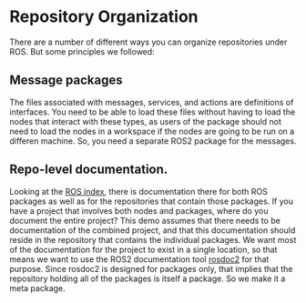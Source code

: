 # Repository Organization

There are a number of different ways you can organize repositories under ROS. But some principles we followed:

## Message packages
The files associated with messages, services, and actions are definitions of interfaces. You need to be able to load these files without having to load the nodes that interact with these types, as users of the package should not need to load the nodes in a workspace if the nodes are going to be run on a differen machine. So, you need a separate ROS2 package for the messages.
## Repo-level documentation.
Looking at the [ROS index](https://index.ros.org), there is documentation there for both ROS packages as well as for the repositories that contain those packages. If you have a project that involves both nodes and packages, where do you document the entire project? This demo assumes that there needs to be documentation of the combined project, and that this documentation should reside in the repository that contains the individual packages. We want most of the documentation for the project to exist in a single location, so that means we want to use the ROS2 documentation tool [rosdoc2](https://github.com/ros-infrastructure/rosdoc2) for that purpose. Since rosdoc2 is designed for packages only, that implies that the repository holding all of the packages is itself a package. So we make it a meta package.
 